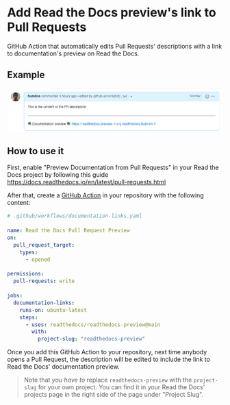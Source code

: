 # Add Read the Docs preview's link to Pull Requests

GitHub Action that automatically edits Pull Requests' descriptions with a link to documentation's preview on Read the Docs.

## Example

![Example of a description edited with a link to Read the Docs preview](docs/pull-request-example.png)

## How to use it


First, enable "Preview Documentation from Pull Requests" in your Read the Docs project by following this guide
https://docs.readthedocs.io/en/latest/pull-requests.html


After that, create a [GitHub Action](https://docs.github.com/en/actions) in your repository with the following content:

```yaml
# .github/workflows/documentation-links.yaml

name: Read the Docs Pull Request Preview
on:
  pull_request_target:
    types:
      - opened

permissions:
  pull-requests: write

jobs:
  documentation-links:
    runs-on: ubuntu-latest
    steps:
      - uses: readthedocs/readthedocs-preview@main
        with:
          project-slug: "readthedocs-preview"
```


Once you add this GitHub Action to your repository, next time anybody opens a Pull Request,
the description will be edited to include the link to Read the Docs' documentation preview.

> Note that _you have to_ replace `readthedocs-preview` with the `project-slug` for your own project.
> You can find it in your Read the Docs' projects page in the right side of the page under "Project Slug".


